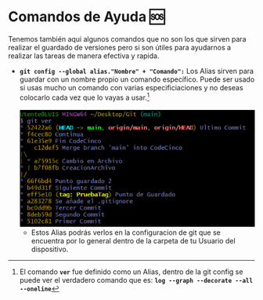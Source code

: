 # Comandos de Ayuda :sos:

Tenemos también aqui algunos comandos que no son los que sirven para realizar el guardado de versiones pero si son útiles para ayudarnos a realizar las tareas de manera efectiva y rapida.

- **`git config --global alias."Nombre" + "Comando":`** Los Alias sirven para guardar con un nombre propio un comando específico. Puede ser usado si usas mucho un comando con varias especificiaciones y no deseas colocarlo cada vez que lo vayas a usar.[^1]  
<br><img src="Images/Comandos Ayuda/git_alias.png" >  
  * Estos Alias podrás verlos en la configuracion de git que se encuentra por lo general dentro de la carpeta de tu Usuario del dispositivo.  
  
[^1]: El comando **`ver`** fue definido como un Alias, dentro de la git config se puede ver el verdadero comando que es: **`log --graph --decorate --all --oneline`**